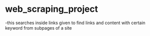 # web_scraping_project
-this searches inside links given to find links and content with certain keyword from subpages of a site
